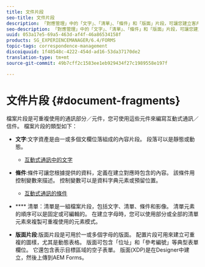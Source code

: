 ```yaml
---
title: 文件片段
seo-title: 文件片段
description: 「對應管理」中的「文字」、「清單」、「條件」和「版面」片段，可讓您建立客戶對應的靜態、動態和可重複的元件。
seo-description: 「對應管理」中的「文字」、「清單」、「條件」和「版面」片段，可讓您建立客戶對應的靜態、動態和可重複的元件。
uuid: 053a17e5-69a5-463d-af4f-46a86534158f
products: SG_EXPERIENCEMANAGER/6.4/FORMS
topic-tags: correspondence-management
discoiquuid: 1f48548c-4222-454d-ad16-53da37170de2
translation-type: tm+mt
source-git-commit: 49b7cff2c1583ee1eb929434f27c1989558e197f

---
```



# 文件片段 {#document-fragments}

檔案片段是可重複使用的通訊部分／元件，您可使用這些元件來編寫互動式通訊／信件。 檔案片段的類型如下：

* **文字**:文字資產是由一或多個文欄位落組成的內容片段。 段落可以是靜態或動態。

   * [互動式通訊中的文字](/help/forms/using/texts-interactive-communications.md)

* **條件**:條件可讓您根據提供的資料，定義在建立對應時包含的內容。 該條件用控制變數來描述。 控制變數可以是資料字典元素或預留位置。

   * [互動式通訊的條件](/help/forms/using/conditions-interactive-communications.md)

* **** 清單：清單是一組檔案片段，包括文字、清單、條件和影像。 清單元素的順序可以是固定或可編輯的。 在建立字母時，您可以使用部分或全部的清單元素來複製可重複使用的元素模式。
* **版面片段**:版面片段是可用於一或多個字母的版面。 配置片段可用來建立可重複的圖樣，尤其是動態表格。 版面可包含「位址」和「參考編號」等典型表單欄位。 它還包含表示目標區域的空子表單。 版面(XDP)是在Designer中建立，然後上傳到AEM Forms。

